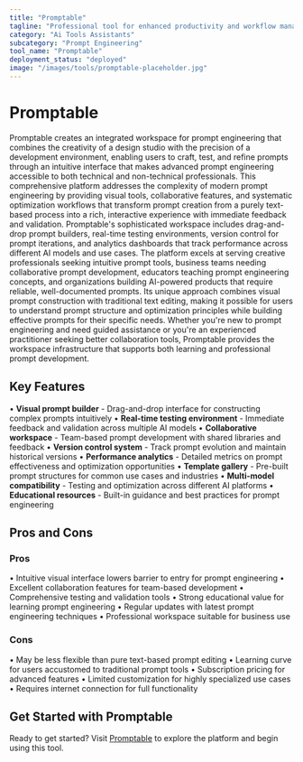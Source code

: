 ```yaml
---
title: "Promptable"
tagline: "Professional tool for enhanced productivity and workflow management"
category: "Ai Tools Assistants"
subcategory: "Prompt Engineering"
tool_name: "Promptable"
deployment_status: "deployed"
image: "/images/tools/promptable-placeholder.jpg"
---
```


# Promptable

Promptable creates an integrated workspace for prompt engineering that combines the creativity of a design studio with the precision of a development environment, enabling users to craft, test, and refine prompts through an intuitive interface that makes advanced prompt engineering accessible to both technical and non-technical professionals. This comprehensive platform addresses the complexity of modern prompt engineering by providing visual tools, collaborative features, and systematic optimization workflows that transform prompt creation from a purely text-based process into a rich, interactive experience with immediate feedback and validation. Promptable's sophisticated workspace includes drag-and-drop prompt builders, real-time testing environments, version control for prompt iterations, and analytics dashboards that track performance across different AI models and use cases. The platform excels at serving creative professionals seeking intuitive prompt tools, business teams needing collaborative prompt development, educators teaching prompt engineering concepts, and organizations building AI-powered products that require reliable, well-documented prompts. Its unique approach combines visual prompt construction with traditional text editing, making it possible for users to understand prompt structure and optimization principles while building effective prompts for their specific needs. Whether you're new to prompt engineering and need guided assistance or you're an experienced practitioner seeking better collaboration tools, Promptable provides the workspace infrastructure that supports both learning and professional prompt development.

## Key Features

• **Visual prompt builder** - Drag-and-drop interface for constructing complex prompts intuitively
• **Real-time testing environment** - Immediate feedback and validation across multiple AI models
• **Collaborative workspace** - Team-based prompt development with shared libraries and feedback
• **Version control system** - Track prompt evolution and maintain historical versions
• **Performance analytics** - Detailed metrics on prompt effectiveness and optimization opportunities
• **Template gallery** - Pre-built prompt structures for common use cases and industries
• **Multi-model compatibility** - Testing and optimization across different AI platforms
• **Educational resources** - Built-in guidance and best practices for prompt engineering

## Pros and Cons

### Pros
• Intuitive visual interface lowers barrier to entry for prompt engineering
• Excellent collaboration features for team-based development
• Comprehensive testing and validation tools
• Strong educational value for learning prompt engineering
• Regular updates with latest prompt engineering techniques
• Professional workspace suitable for business use

### Cons
• May be less flexible than pure text-based prompt editing
• Learning curve for users accustomed to traditional prompt tools
• Subscription pricing for advanced features
• Limited customization for highly specialized use cases
• Requires internet connection for full functionality
## Get Started with Promptable

Ready to get started? Visit [Promptable](https://promptable.com) to explore the platform and begin using this tool.
